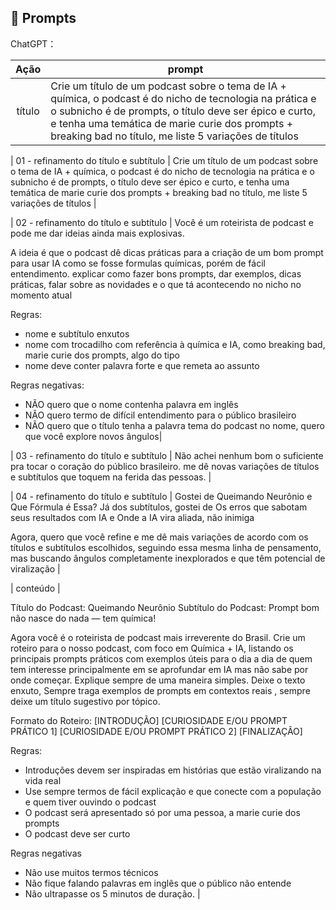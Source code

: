 ## 🧠 Prompts


ChatGPT：

|   Ação   | prompt                                                                                                                                                                                                                                                                         |
| :------: | ------------------------------------------------------------------------------------------------------------------------------------------------------------------------------------------------------------------------------------------------------------------------------ |
|  título  | Crie um título de um podcast sobre o tema de IA + química, o podcast é do nicho de tecnologia na prática e o subnicho é de prompts, o título deve ser épico e curto, e tenha uma temática de marie curie dos prompts + breaking bad no título, me liste 5 variações de títulos |

| 01 - refinamento do título e subtítulo  | Crie um título de um podcast sobre o tema de IA + química, o podcast é do nicho de tecnologia na prática e o subnicho é de prompts, o título deve ser épico e curto, e tenha uma temática de marie curie dos prompts + breaking bad no título, me liste 5 variações de títulos |

| 02 - refinamento do título e subtítulo  | Você é um roteirista de podcast e pode me dar ideias ainda mais explosivas.

A ideia é que o podcast dê dicas práticas para a criação de um bom prompt para usar IA como se fosse formulas químicas, porém de fácil entendimento. explicar como fazer bons prompts, dar exemplos, dicas práticas, falar sobre as novidades e o que tá acontecendo no nicho no momento atual

Regras:
- nome e subtítulo enxutos
- nome com trocadilho com referência à química e IA, como breaking bad, marie curie dos prompts, algo do tipo
- nome deve conter palavra forte e que remeta ao assunto

Regras negativas: 
- NÃO quero que o nome contenha palavra em inglês
- NÃO quero termo de difícil entendimento para o público brasileiro 
- NÃO quero que o título tenha a palavra tema do podcast no nome, quero que você explore novos ângulos|

| 03 - refinamento do título e subtítulo  | Não achei nenhum bom o suficiente pra tocar o coração do público brasileiro. me dê novas variações de títulos e subtítulos que toquem na ferida das pessoas. |

| 04 - refinamento do título e subtítulo  | Gostei de Queimando Neurônio e Que Fórmula é Essa? 
Já dos subtítulos, gostei de Os erros que sabotam seus resultados com IA e Onde a IA vira aliada, não inimiga

Agora, quero que você refine e me dê mais variações de acordo com os títulos e subtítulos escolhidos, seguindo essa mesma linha de pensamento, mas buscando ângulos completamente inexplorados e que têm potencial de viralização  |

| conteúdo | 

Título do Podcast: Queimando Neurônio 
Subtítulo do Podcast: Prompt bom não nasce do nada — tem química!

Agora você é o roteirista de podcast mais irreverente do Brasil. Crie um roteiro para o nosso podcast, com foco em Química + IA, listando os principais prompts práticos com exemplos úteis para o dia a dia de quem tem interesse principalmente em se aprofundar em IA mas não sabe por onde começar. Explique sempre de uma maneira simples. Deixe o texto enxuto, Sempre traga exemplos de prompts em contextos reais , sempre deixe um título sugestivo por tópico.

Formato do Roteiro:
[INTRODUÇÃO]
[CURIOSIDADE E/OU PROMPT PRÁTICO 1]
[CURIOSIDADE E/OU PROMPT PRÁTICO 2]
[FINALIZAÇÃO]

Regras:
- Introduções devem ser inspiradas em histórias que estão viralizando na vida real
- Use sempre termos de fácil explicação e que conecte com a população e quem tiver ouvindo o podcast
- O podcast será apresentado só por uma pessoa, a marie curie dos prompts
- O podcast deve ser curto

Regras negativas
- Não use muitos termos técnicos
- Não fique falando palavras em inglês que o público não entende
- Não ultrapasse os 5 minutos de duração. |

